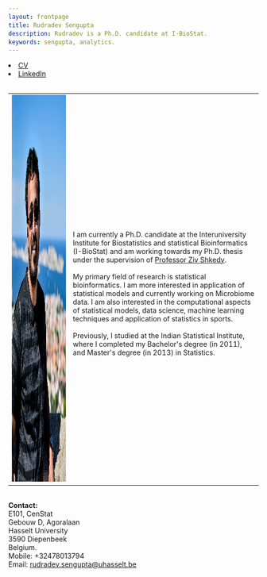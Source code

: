```yaml
---
layout: frontpage
title: Rudradev Sengupta
description: Rudradev is a Ph.D. candidate at I-BioStat. 
keywords: sengupta, analytics.
---
```


<div class="navbar">
  <div class="navbar-inner">
    <div class="nav">
        <li><a href="https://github.com/rudradevsengupta/rudadevsengupta.github.io/blob/master/assets/cv_rudra.pdf" target="_blank">CV</a></li>
        <li><a href="https://be.linkedin.com/in/rudradev-sengupta-40507917" target="_blank">LinkedIn</a></li>
        </div>
  </div>
</div>

<table class="wide">
<tr>
<td class="left">
    <img id="frontphoto" src="dp2.jpg" width="780" height="780" alt="" />
</td>
&nbsp; &nbsp; &nbsp; &nbsp; &nbsp; &nbsp; &nbsp; &nbsp;		
&nbsp; &nbsp; &nbsp; &nbsp; &nbsp; &nbsp; &nbsp; &nbsp;			
<td class="left">
<br> I am currently a Ph.D. candidate at the Interuniversity Institute for Biostatistics and statistical Bioinformatics (I-BioStat) and am working towards my Ph.D. thesis under the  supervision of <a href="https://www.uhasselt.be/fiche?email=ziv.shkedy">Professor Ziv Shkedy</a>.
<br>
<br> My primary field of research is statistical bioinformatics. I am more interested in application of statistical models and currently working on Microbiome data. I am also interested in the computational aspects of statistical models, data science, machine learning techniques and application of statistics in sports.
<br>
<br> Previously, I studied at the Indian Statistical Institute, where I completed my Bachelor's degree (in 2011), and Master's degree (in 2013) in Statistics. 
<br> 
</td>
</tr>
</table>

<tr>
<td class="left">
<br> <b> Contact: </b>
<br> E101, CenStat
<br> Gebouw D, Agoralaan
<br> Hasselt University 
<br> 3590 Diepenbeek
<br> Belgium. 
<br> Mobile: +32478013794
<br> Email: <a href="mailto:rudradev.sengupta@uhasselt.be">rudradev.sengupta@uhasselt.be</a>
</td>
</tr>


<!--
For my Master's thesis, I worked on Association Analyses for 


-->
